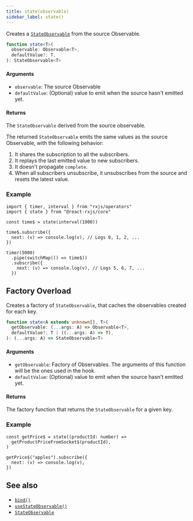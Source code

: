 ```yaml
---
title: state(observable)
sidebar_label: state()
---
```


Creates a [`StateObservable`] from the source Observable.

```ts
function state<T>(
  observable: Observable<T>,
  defaultValue?: T,
): StateObservable<T>
```

#### Arguments

- `observable`: The source Observable
- `defaultValue`: (Optional) value to emit when the source hasn't emitted yet.

#### Returns

The `StateObservable` derived from the source observable.

The returned `StateObservable` emits the same values as the source Observable, with the following behavior:

1. It shares the subscription to all the subscribers.
2. It replays the last emitted value to new subscribers.
3. It doesn't propagate `complete`.
4. When all subscribers unsubscribe, it unsubscribes from the source and resets the latest value.

### Example

```tsx
import { timer, interval } from "rxjs/operators"
import { state } from "@react-rxjs/core"

const time$ = state(interval(1000))

time$.subscribe({
  next: (v) => console.log(v), // Logs 0, 1, 2, ...
})

timer(5000)
  .pipe(switchMap(() => time$))
  .subscribe({
    next: (v) => console.log(v), // Logs 5, 6, 7, ...
  })
```

## Factory Overload

Creates a factory of `StateObservable`, that caches the observables created for each key.

```ts
function state<A extends unknown[], T>(
  getObservable: (...args: A) => Observable<T>,
  defaultValue?: T | ((...args: A) => T),
): (...args: A) => StateObservable<T>
```

#### Arguments

- `getObservable`: Factory of Observables. The arguments of this function
  will be the ones used in the hook.
- `defaultValue`: (Optional) value to emit when the source hasn't emitted yet.

#### Returns

The factory function that returns the `StateObservable` for a given key.

### Example

```tsx
const getPrice$ = state((productId: number) =>
  getProductPriceFromSocket$(productId),
)

getPrice$("apples").subscribe({
  next: (v) => console.log(v),
})
```

## See also

- [`bind()`](./bind)
- [`useStateObservable()`](./useStateObservable)
- [`StateObservable`](./StateObservable)

[`stateobservable`]: ./StateObservable
